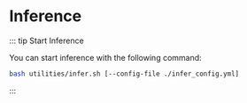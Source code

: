 # Inference

::: tip Start Inference

You can start inference with the following command:

```bash
bash utilities/infer.sh [--config-file ./infer_config.yml]
```

:::